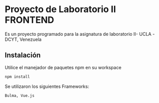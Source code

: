 # Proyecto de Laboratorio II FRONTEND

Es un proyecto programado para la asignatura de laboratorio II- UCLA -DCYT, Venezuela

## Instalación

Utilice el manejador de paquetes npm en su workspace

```bash
npm install
```
Se utilizaron los siguientes Frameworks:
```bash
Bulma, Vue.js
```

